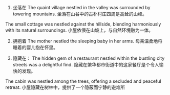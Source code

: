 1. 坐落在
The quaint village nestled in the valley was surrounded by towering mountains.
坐落在山谷中的古朴村庄四周是高耸的山峰。

The small cottage was nestled against the hillside, blending harmoniously with its natural surroundings.
小屋依偎在山坡上，与自然环境融为一体。

2. 拥抱着
The mother nestled the sleeping baby in her arms.
母亲温柔地将睡着的婴儿抱在怀里。

3. 隐藏在：
The hidden gem of a restaurant nestled within the bustling city streets was a delightful find.
隐藏在繁华都市街道中的这家餐厅是个令人愉快的发现。

The cabin was nestled among the trees, offering a secluded and peaceful retreat.
小屋隐藏在树林中，提供了一个隐蔽而宁静的避难所

